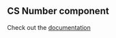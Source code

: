 ## CS Number component
Check out the [documentation](../../../../docs/components.md#cs-number-open_file_folder)
